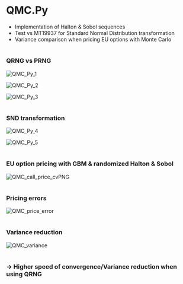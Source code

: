 # QMC.Py

- Implementation of Halton & Sobol sequences
- Test vs MT19937 for Standard Normal Distribution transformation
- Variance comparison when pricing EU options with Monte Carlo


#
### QRNG vs PRNG

![QMC_Py_1](https://user-images.githubusercontent.com/56386159/142758970-95fb43ab-5ba7-4b91-ab8f-89df73aab7b2.PNG)

![QMC_Py_2](https://user-images.githubusercontent.com/56386159/142759170-9fee72c4-1a6e-43fa-9e83-74a0bfa844e3.PNG)

![QMC_Py_3](https://user-images.githubusercontent.com/56386159/142759019-11f9bede-980f-41ef-9a8c-ab431263a276.PNG)


#
### SND transformation

![QMC_Py_4](https://user-images.githubusercontent.com/56386159/142758925-ce36c7a1-e6f6-4948-89c6-7b1569774a85.PNG)

![QMC_Py_5](https://user-images.githubusercontent.com/56386159/145717275-4e77dae3-6d4b-4327-b471-5050cf7074d1.PNG)


#
### EU option pricing with GBM & randomized Halton & Sobol

![QMC_call_price_cvPNG](https://user-images.githubusercontent.com/56386159/149315082-a45df585-cd3a-438f-9e2d-5f3ab8990a76.PNG)


#
### Pricing errors

![QMC_price_error](https://user-images.githubusercontent.com/56386159/149315440-af45065f-22da-4b70-a2dc-f3c7caffb48c.PNG)


#
### Variance reduction

![QMC_variance](https://user-images.githubusercontent.com/56386159/149319812-92474670-2765-4e6c-978d-45336f89c329.PNG)

#
### -> Higher speed of convergence/Variance reduction when using QRNG
